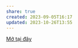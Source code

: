```yaml
---
share: true
created: 2023-09-05T16:17
updated: 2023-10-26T13:55
---
```

[Mở tại đây](obsidian://open?vault=C%20X%E1%BB%AD%20l%C3%BD%20d%E1%BB%AF%20li%E1%BB%87u%20v%C3%A0%20l%E1%BA%ADp%20tr%C3%ACnh&file=%F0%9F%93%9C%20L%E1%BA%ADp%20tr%C3%ACnh%2FWeb%2FWeb) 